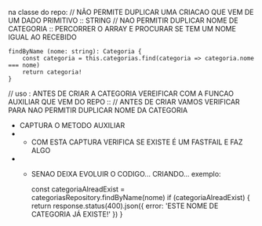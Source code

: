 na classe do repo:
// NÃO PERMITE DUPLICAR UMA CRIACAO QUE VEM DE UM DADO PRIMITIVO :: STRING
// NAO PERMITIR DUPLICAR NOME DE CATEGORIA :: PERCORRER O ARRAY E PROCURAR SE TEM UM NOME IGUAL AO RECEBIDO

    findByName (nome: string): Categoria {
        const categoria = this.categorias.find(categoria => categoria.nome === nome)
        return categoria!
    }
// uso : ANTES DE CRIAR A CATEGORIA VEREIFICAR COM A FUNCAO AUXILIAR QUE VEM DO REPO ::
// ANTES DE CRIAR VAMOS VERIFICAR PARA NAO PERMITIR DUPLICAR NOME DA CATEGORIA
- CAPTURA O METODO AUXILIAR
- - COM ESTA CAPTURA VERIFICA SE EXISTE É UM FASTFAIL E FAZ ALGO
- - SENAO DEIXA EVOLUIR O CODIGO... CRIANDO... exemplo:

    const categoriaAlreadExist = categoriasRepository.findByName(nome)
    if (categoriaAlreadExist) {
        return response.status(400).json({ error: 'ESTE NOME DE CATEGORIA JÁ EXISTE!' })
    }
